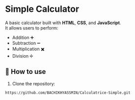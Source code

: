 
# Simple Calculator

A basic calculator built with **HTML**, **CSS**, and **JavaScript**.  
It allows users to perform:
- Addition ➕
- Subtraction ➖
- Multiplication ✖️
- Division ➗

## 🔧 How to use

1. Clone the repository:
```bash
https://github.com/BACHIKHYASSMIN/Calculatrice-Simple.git
